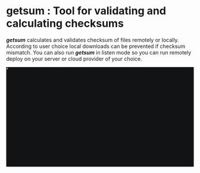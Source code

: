 # getsum : Tool for validating and calculating checksums

***getsum*** calculates and validates checksum of files remotely or locally. According to user choice local downloads can be prevented if checksum mismatch. You can also run ***getsum*** in listen mode so you can run remotely deploy on your server or cloud provider of your choice.
 
 [![Watch the full record](docs/main.gif)](https://asciinema.org/a/ovpGNqNS56qlrKevUllOks1qT)
